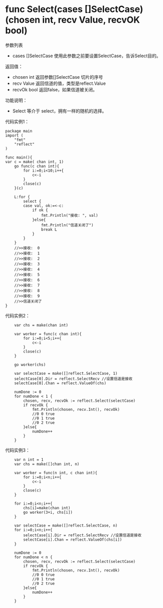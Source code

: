 # func Select(cases []SelectCase) (chosen int, recv Value, recvOK bool)
参数列表

- cases []SelectCase 使用此参数之前要设置SelectCase，告诉Select目的。

返回值：

- chosen int 返回参数[]SelectCase 切片的序号
- recv Value 返回信道的值，类型是reflect.Value
- recvOk bool 返回false，如果信道被关闭。

功能说明：

- Select 等介于 select，拥有一样的随机的选择。

代码实例1：

    package main
    import (
        "fmt"
        "reflect"
    )
    
    func main(){
  	var c = make( chan int, 1)
		go func(c chan int){
			for i:=0;i<10;i++{
				c<-i
			}
			close(c)
		}(c)
		
		L:for {
			select {
			case val, ok:=<-c:
				if ok {
					fmt.Println("接收: ", val)
				}else{
					fmt.Println("信道关闭了")
					break L
				}
			}
		}
		//>>接收:  0
		//>>接收:  1
		//>>接收:  2
		//>>接收:  3
		//>>接收:  4
		//>>接收:  5
		//>>接收:  6
		//>>接收:  7
		//>>接收:  8
		//>>接收:  9
		//>>信道关闭了
    }

代码实例2：

		var chs = make(chan int)
		
		var worker = func(c chan int){
			for i:=0;i<5;i++{
				c<-i
			}
			close(c)
		}
		
		go worker(chs)
		
		var selectCase = make([]reflect.SelectCase, 1)
		selectCase[0].Dir = reflect.SelectRecv //设置信道是接收
		selectCase[0].Chan = reflect.ValueOf(chs)
		
		numDone := 0
		for numDone < 1 {
			chosen, recv, recvOk := reflect.Select(selectCase)
			if recvOk {
				fmt.Println(chosen, recv.Int(), recvOk)
				//0 0 true
				//0 1 true
				//0 2 true
			}else{
				numDone++
			}
		}

代码实例3：

		var n int = 1
		var chs = make([]chan int, n)
		
		var worker = func(n int, c chan int){
			for i:=0;i<n;i++{
				c<-i
			}
			close(c)
		}
		
		for i:=0;i<n;i++{
			chs[i]=make(chan int)
			go worker(3+i, chs[i])
		}
		
		var selectCase = make([]reflect.SelectCase, n)
		for i:=0;i<n;i++{
			selectCase[i].Dir = reflect.SelectRecv //设置信道是接收
			selectCase[i].Chan = reflect.ValueOf(chs[i])
		}
		
		numDone := 0
		for numDone < n {
			chosen, recv, recvOk := reflect.Select(selectCase)
			if recvOk {
				fmt.Println(chosen, recv.Int(), recvOk)
				//0 0 true
				//0 1 true
				//0 2 true
			}else{
				numDone++
			}
		}
